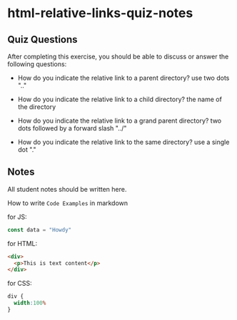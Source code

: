 # html-relative-links-quiz-notes

## Quiz Questions

After completing this exercise, you should be able to discuss or answer the following questions:

- How do you indicate the relative link to a parent directory?
use two dots ".."

- How do you indicate the relative link to a child directory?
the name of the directory

- How do you indicate the relative link to a grand parent directory?
two dots followed by a forward slash "../"

- How do you indicate the relative link to the same directory?
use a single dot "."

## Notes

All student notes should be written here.


How to write `Code Examples` in markdown

for JS:
```javascript
const data = "Howdy"
```

for HTML:
```html
<div>
  <p>This is text content</p>
</div>
```

for CSS:
```css
div {
  width:100%
}
```
